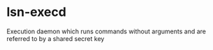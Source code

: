 lsn-execd
=========

Execution daemon which runs commands without arguments and are referred to by a shared secret key
